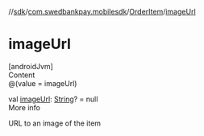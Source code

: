 //[sdk](../../../index.md)/[com.swedbankpay.mobilesdk](../index.md)/[OrderItem](index.md)/[imageUrl](image-url.md)



# imageUrl  
[androidJvm]  
Content  
@(value = imageUrl)  
  
val [imageUrl](image-url.md): [String](https://kotlinlang.org/api/latest/jvm/stdlib/kotlin/-string/index.html)? = null  
More info  


URL to an image of the item

  



